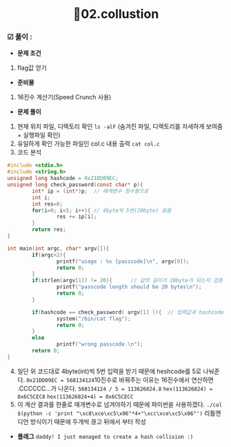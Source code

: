 <h1 align="center">🍬02.collustion</h1>

### ☑ 풀이 : 

- **문제 조건**
1. flag값 얻기

- **준비물**
1. 16진수 계산기(Speed Crunch 사용)
- **문제 풀이**
1. 현재 위치 파일, 디렉토리 확인
  ```ls -alF``` (숨겨진 파일, 디렉토리를 자세하게 보여줌 + 실행파일 확인)
2. 유일하게 확인 가능한 파일인 col.c 내용 출력
  ```cat col.c```
3. 코드 분석
```C
#include <stdio.h>
#include <string.h>
unsigned long hashcode = 0x21DD09EC;
unsigned long check_password(const char* p){
        int* ip = (int*)p;  // 매개변수 정수형으로
        int i;              
        int res=0;
        for(i=0; i<5; i++){ // 4byte씩 5번(20byte) 읽음
                res += ip[i];
        }
        return res;
}

int main(int argc, char* argv[]){
        if(argc<2){
                printf("usage : %s [passcode]\n", argv[0]);
                return 0;
        }
        if(strlen(argv[1]) != 20){      // 값의 길이가 20byte가 되는지 검증
                printf("passcode length should be 20 bytes\n");
                return 0;
        }

        if(hashcode == check_password( argv[1] )){  // 입력값과 hashcode 값이 같으면 플래그 출력
                system("/bin/cat flag");
                return 0;
        }
        else
                printf("wrong passcode.\n");
        return 0;
}
```
4. 일단 위 코드대로 4byte(int)씩 5번 입력을 받기 때문에 heshcode를 5로 나눠준다.
   ```0x21DD09EC = 568134124```10진수로 바꿔주는 이유는 16진수에서 연산하면 .CCCCCC...가 나온다.
   ```568134124 / 5 = 113626824.8```
   ```hex(113626824) = 0x6C5CEC8``` ```hex(113626824+4) = 0x6C5CECC```
5. 이 계산 결과를 한줄로 매개변수로 넘겨야하기 때문에 파이썬을 사용하겠다.
    ```./col $(python -c 'print "\xc8\xce\xc5\x06"*4+"\xcc\xce\xc5\x06"')```
리틀엔디언 방식이기 때문에 두개씩 끊고 뒤에서 부터 작성
- **플래그**
```daddy! I just managed to create a hash collision :)```